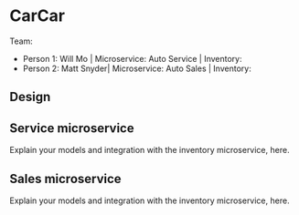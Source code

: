 # CarCar

Team:

* Person 1: Will Mo | Microservice: Auto Service | Inventory:
* Person 2: Matt Snyder| Microservice: Auto Sales | Inventory:

## Design

## Service microservice

Explain your models and integration with the inventory
microservice, here.

## Sales microservice

Explain your models and integration with the inventory
microservice, here.
